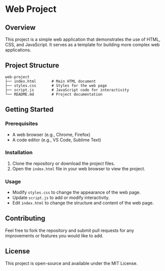 # Web Project

## Overview
This project is a simple web application that demonstrates the use of HTML, CSS, and JavaScript. It serves as a template for building more complex web applications.

## Project Structure
```
web-project
├── index.html       # Main HTML document
├── styles.css       # Styles for the web page
├── script.js        # JavaScript code for interactivity
└── README.md        # Project documentation
```

## Getting Started

### Prerequisites
- A web browser (e.g., Chrome, Firefox)
- A code editor (e.g., VS Code, Sublime Text)

### Installation
1. Clone the repository or download the project files.
2. Open the `index.html` file in your web browser to view the project.

### Usage
- Modify `styles.css` to change the appearance of the web page.
- Update `script.js` to add or modify interactivity.
- Edit `index.html` to change the structure and content of the web page.

## Contributing
Feel free to fork the repository and submit pull requests for any improvements or features you would like to add.

## License
This project is open-source and available under the MIT License.